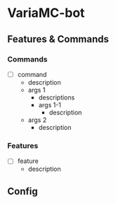 # VariaMC-bot

## Features & Commands
### Commands
- [ ] command
  - description
  - args 1
    - descriptions
    - args 1-1
      - description
  - args 2
    - description
        
### Features
- [ ] feature
  - description
      
## Config

